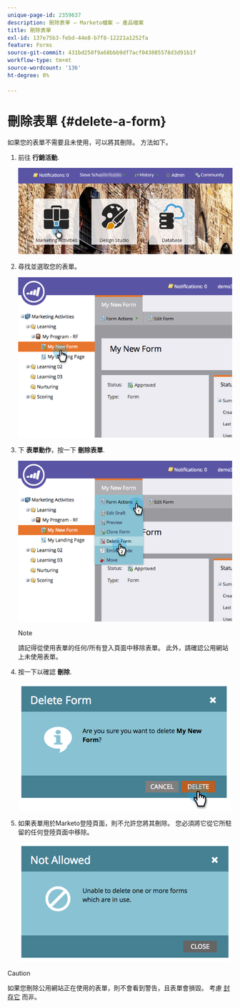 ```yaml
---
unique-page-id: 2359637
description: 刪除表單 — Marketo檔案 — 產品檔案
title: 刪除表單
exl-id: 137e75b3-febd-44e8-b7f8-12221a1252fa
feature: Forms
source-git-commit: 431bd258f9a68bbb9df7acf043085578d3d91b1f
workflow-type: tm+mt
source-wordcount: '136'
ht-degree: 0%

---
```


# 刪除表單 {#delete-a-form}

如果您的表單不需要且未使用，可以將其刪除。 方法如下。

1. 前往 **行銷活動**.

   ![](assets/login-marketing-activities-3.png)

1. 尋找並選取您的表單。

   ![](assets/image2014-9-15-12-3a1-3a18.png)

1. 下 **表單動作**，按一下 **刪除表單**.

   ![](assets/image2014-9-15-12-3a1-3a27.png)

   >[!NOTE]
   >
   >請記得從使用表單的任何/所有登入頁面中移除表單。 此外，請確認公用網站上未使用表單。

1. 按一下以確認 **刪除**.

   ![](assets/image2014-9-15-12-3a1-3a37.png)

1. 如果表單用於Marketo登陸頁面，則不允許您將其刪除。 您必須將它從它所駐留的任何登陸頁面中移除。

   ![](assets/image2014-9-15-12-3a1-3a44.png)

>[!CAUTION]
>
>如果您刪除公用網站正在使用的表單，則不會看到警告，且表單會損毀。 考慮  [封存它](/help/marketo/product-docs/email-marketing/drip-nurturing/using-stream-content/archive-and-unarchive-stream-content.md) 而非。
